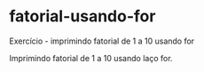 # fatorial-usando-for
Exercício - imprimindo fatorial de 1 a 10 usando for

Imprimindo fatorial de 1 a 10 usando laço for.


